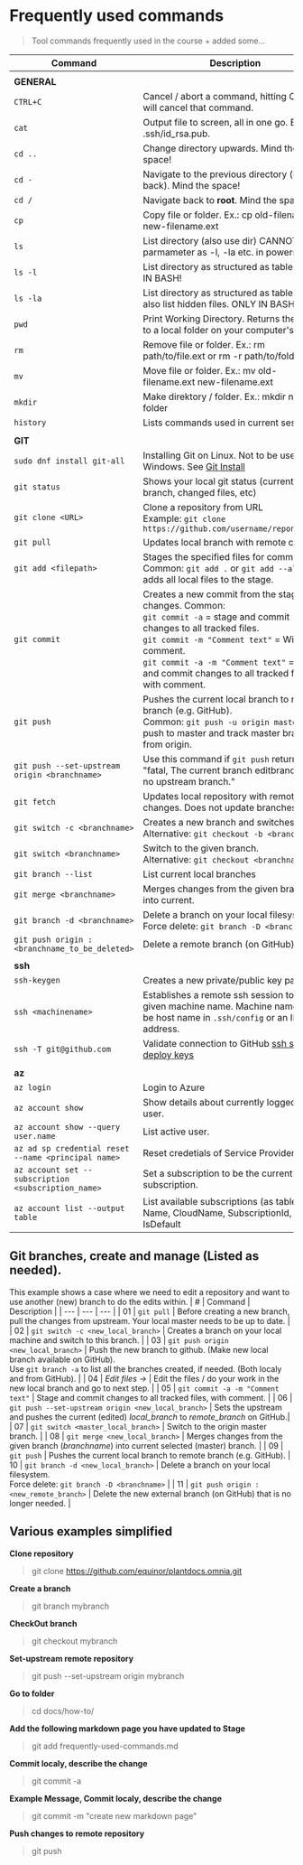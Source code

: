 # Frequently used commands

>Tool commands frequently used in the course + added some...

| Command | Description |
| --- | --- |
|   |
| **GENERAL** |
| `CTRL+C` | Cancel / abort a command, hitting CTRL+C will cancel that command. |
| `cat` | Output file to screen, all in one go. Ex.: cat .ssh/id_rsa.pub. |
| `cd ..` | Change directory upwards. Mind the space! |
| `cd -` | Navigate to the previous directory (or back). Mind the space! |
| `cd /` | Navigate back to **root**. Mind the space! |
| `cp` | Copy file or folder. Ex.: cp old-filename.ext new-filename.ext |
| `ls` | List directory (also use dir) CANNOT use parmameter as -l, -la etc. in powershell |
| `ls -l` | List directory as structured as table. ONLY IN BASH! |
| `ls -la` | List directory as structured as table. -a also list hidden files. ONLY IN BASH! |
| `pwd` | Print Working Directory. Returns the path to a local folder on your computer's disk. |
| `rm` | Remove file or folder. Ex.: rm path/to/file.ext or rm -r path/to/folder |
| `mv` | Move file or folder. Ex.: mv old-filename.ext new-filename.ext |
| `mkdir` | Make direktory / folder. Ex.: mkdir new-folder |
| `history` | Lists commands used in current session. |
|   |
| **GIT** |
| `sudo dnf install git-all` | Installing Git on Linux. Not to be used on Windows. See [Git Install](https://git-scm.com/book/en/v2/Getting-Started-Installing-Git)|
| `git status` | Shows your local git status (current branch, changed files, etc) |
| `git clone <URL>` | Clone a repository from URL <br/>Example:  `git clone https://github.com/username/reponame.git`|
| `git pull` | Updates local branch with remote changes |
| `git add <filepath>` | Stages the specified files for commit. <br/>Common: `git add .`  or `git add --all` = adds all local files to the stage. |
| `git commit` | Creates a new commit from the staged changes. Common: <br/>`git commit -a`  = stage and commit changes to all tracked files. <br/>`git commit -m "Comment text"` = With comment. <br/>`git commit -a -m "Comment text"` = stage and commit changes to all tracked files, with comment.|
| `git push` | Pushes the current local branch to remote branch (e.g. GitHub). <br/> Common: `git push -u origin master` = push to master and track master branch from origin.|
| `git push --set-upstream origin <branchname>` | Use this command if `git push` returns "fatal, The current branch editbranch has no upstream branch." |
| `git fetch` | Updates local repository with remote changes. Does not update branches. |
| `git switch -c <branchname>` | Creates a new branch and switches to it. <br/> Alternative: `git checkout -b <branchname>` |
| `git switch <branchname>` | Switch to the given branch. <br/> Alternative:  `git checkout <branchname>` |
| `git branch --list` | List current local branches |
| `git merge <branchname>` | Merges changes from the given branch into current. |
| `git branch -d <branchname>` | Delete a branch on your local filesystem. <br/> Force delete: `git branch -D <branchname>` |
| `git push origin :<branchname_to_be_deleted>` | Delete a remote branch (on GitHub). |
|   |
| **ssh** |
| `ssh-keygen` | Creates a new private/public key pair. |
| `ssh <machinename>` | Establishes a remote ssh session to the given machine name. Machine name can be host name in `.ssh/config` or an  IP address. |
| `ssh -T git@github.com` | Validate connection to GitHub [ssh setup, deploy keys](https://docs.github.com/en/free-pro-team@latest/github/authenticating-to-github/connecting-to-github-with-ssh) |
|   |
| **az** |
| `az login` | Login to Azure |
| `az account show` | Show details about currently logged-in user. |
| `az account show --query user.name` | List active user. |
| `az ad sp credential reset --name <principal name>`| Reset credetials of Service Provider (SP). |
| `az account set --subscription <subscription_name>`| Set a subscription to be the current active subscription. |
| `az account list --output table`| List available subscriptions (as table: Name, CloudName, SubscriptionId, State, IsDefault|


## Git branches, create and manage (Listed as needed).
This example shows a case where we need to edit a repository and want to use another (new) branch to do the edits within.
| #   | Command   | Description |
| --- | --- | --- |
| 01 | `git pull` | Before creating a new branch, pull the changes from upstream. Your local master needs to be up to date. |
| 02 | `git switch -c <new_local_branch>` | Creates a branch on your local machine and switch to this branch. |
| 03 | `git push origin <new_local_branch>` | Push the new branch to github. (Make new local branch available on GitHub). <br/> Use `git branch -a` to list all the branches created, if needed. (Both localy and from GitHub). |
| 04 | *Edit files ->* | Edit the files  / do your work in the new local branch and go to next step. |
| 05 | `git commit -a -m "Comment text"` | Stage and commit changes to all tracked files, with comment. |
| 06 | `git push --set-upstream origin <new_local_branch>` | Sets the upstream and pushes the current (edited) *local_branch* to *remote_branch* on GitHub.|
| 07 | `git switch <master_local_branch>` | Switch to the origin master branch. |
| 08 | `git merge <new_local_branch>` | Merges changes from the given branch (*branchname*) into current selected (master) branch. |
| 09 | `git push` | Pushes the current local branch to remote branch (e.g. GitHub).
| 10 | `git branch -d <new_local_branch>` | Delete a branch on your local filesystem. <br/> Force delete: `git branch -D <branchname>` |
| 11 | `git push origin :<new_remote_branch>` | Delete the new external branch (on GitHub) that is no longer needed. |


## Various examples simplified ##

**Clone repository**
>git clone https://github.com/equinor/plantdocs.omnia.git

**Create a branch**
>git branch mybranch

**CheckOut branch**
>git checkout mybranch

**Set-upstream remote repository**
>git push --set-upstream origin mybranch

**Go to folder**
>cd docs/how-to/

**Add the following markdown page you have updated to Stage**
>git add frequently-used-commands.md

**Commit localy, describe the change**
>git commit -a

**Example Message, Commit localy, describe the change**
>git commit -m "create new markdown page"

**Push changes to remote repository**
>git push
